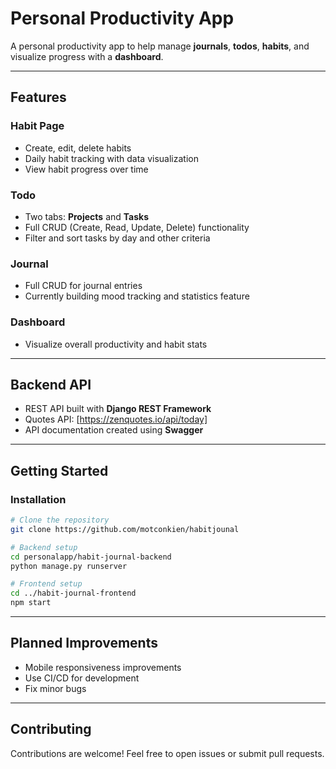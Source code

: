 # Personal Productivity App

A personal productivity app to help manage **journals**, **todos**, **habits**, and visualize progress with a **dashboard**.

---

## Features

### Habit Page
- Create, edit, delete habits
- Daily habit tracking with data visualization
- View habit progress over time

### Todo
- Two tabs: **Projects** and **Tasks**
- Full CRUD (Create, Read, Update, Delete) functionality
- Filter and sort tasks by day and other criteria

### Journal
- Full CRUD for journal entries
- Currently building mood tracking and statistics feature

### Dashboard
- Visualize overall productivity and habit stats

---

## Backend API

- REST API built with **Django REST Framework**
- Quotes API: [https://zenquotes.io/api/today]
- API documentation created using **Swagger**

---


## Getting Started

### Installation

```bash
# Clone the repository
git clone https://github.com/motconkien/habitjounal

# Backend setup
cd personalapp/habit-journal-backend
python manage.py runserver

# Frontend setup
cd ../habit-journal-frontend
npm start
```
---

## Planned Improvements

- Mobile responsiveness improvements
- Use CI/CD for development 
- Fix minor bugs

---

## Contributing

Contributions are welcome! Feel free to open issues or submit pull requests.



